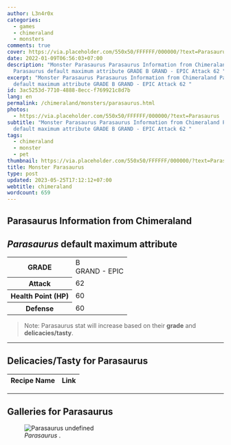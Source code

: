 ```yaml
---
author: L3n4r0x
categories:
  - games
  - chimeraland
  - monsters
comments: true
cover: https://via.placeholder.com/550x50/FFFFFF/000000/?text=Parasaurus
date: 2022-01-09T06:56:03+07:00
description: "Monster Parasaurus Parasaurus Information from Chimeraland
  Parasaurus default maximum attribute GRADE B GRAND - EPIC Attack 62 "
excerpt: "Monster Parasaurus Parasaurus Information from Chimeraland Parasaurus
  default maximum attribute GRADE B GRAND - EPIC Attack 62 "
id: 3ac5253d-7710-4888-8ecc-f769921c8d7b
lang: en
permalink: /chimeraland/monsters/parasaurus.html
photos:
  - https://via.placeholder.com/550x50/FFFFFF/000000/?text=Parasaurus
subtitle: "Monster Parasaurus Parasaurus Information from Chimeraland Parasaurus
  default maximum attribute GRADE B GRAND - EPIC Attack 62 "
tags:
  - chimeraland
  - monster
  - pet
thumbnail: https://via.placeholder.com/550x50/FFFFFF/000000/?text=Parasaurus
title: Monster Parasaurus
type: post
updated: 2023-05-25T17:12:12+07:00
webtitle: chimeraland
wordcount: 659
---
```


<link
  rel="stylesheet"
  href="https://rawcdn.githack.com/dimaslanjaka/Web-Manajemen/870a349/css/bootstrap-5-3-0-alpha3-wrapper.css"
/>
<section id="bootstrap-wrapper">
  <div data-bs-theme="dark">
    <h2>Parasaurus Information from Chimeraland</h2>
    <h2 id="attribute"><i>Parasaurus</i> default maximum attribute</h2>
    <div class="row">
      <div class="col mb-2">
        <div class="card">
          <div class="card-body">
            <table>
              <tr>
                <th>GRADE</th>
                <td>B <br /><span class="text-purple">GRAND - EPIC</span></td>
              </tr>
              <tr>
                <th>Attack</th>
                <td>62</td>
              </tr>
              <tr>
                <th>Health Point (HP)</th>
                <td>60</td>
              </tr>
              <tr>
                <th>Defense</th>
                <td>60</td>
              </tr>
            </table>
          </div>
        </div>
      </div>
    </div>
    <blockquote class="bd-callout bd-callout-warning">
      Note: Parasaurus stat will increase based on their <b>grade</b> and
      <b>delicacies/tasty</b>.
    </blockquote>
    <hr />
    <h2 id="delicacies">Delicacies/Tasty for Parasaurus</h2>
    <div class="card">
      <div class="card-body">
        <div class="table-responsive">
          <table class="table table-striped">
            <thead>
              <tr>
                <th>Recipe Name</th>
                <th>Link</th>
              </tr>
            </thead>
            <tbody></tbody>
          </table>
        </div>
      </div>
    </div>
    <hr />
    <div id="gallery">
      <h2>Galleries for Parasaurus</h2>
      <div class="row">
        <div class="col-lg-6 col-12">
          <figure>
            <img
              src="https://www.webmanajemen.com/undefined"
              alt="Parasaurus undefined"
            />
            <figcaption style="word-wrap: break-word">
              <i>Parasaurus</i> .
            </figcaption>
          </figure>
        </div>
      </div>
    </div>
  </div>
</section>